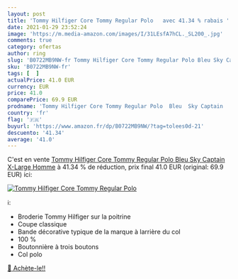 ```yaml
---
layout: post
title: 'Tommy Hilfiger Core Tommy Regular Polo   avec 41.34 % rabais '
date: 2021-01-29 23:52:24
image: 'https://m.media-amazon.com/images/I/31LEsfA7hCL._SL200_.jpg'
comments: true
category: ofertas
author: ring
slug: 'B0722MB9NW-fr Tommy Hilfiger Core Tommy Regular Polo Bleu Sky Captain...'
sku: 'B0722MB9NW-fr'
tags: [  ]
actualPrice: 41.0 EUR
currency: EUR
price: 41.0
comparePrice: 69.9 EUR
prodname: 'Tommy Hilfiger Core Tommy Regular Polo  Bleu  Sky Captain   X-Large Homme'
country: 'fr'
flag: '🇫🇷'
buyurl: 'https://www.amazon.fr/dp/B0722MB9NW/?tag=tolees0d-21'
descuento: '41.34'
average: '41.0'
---
```


C'est en vente [Tommy Hilfiger Core Tommy Regular Polo  Bleu  Sky Captain   X-Large Homme](https://www.amazon.fr/dp/B0722MB9NW/?tag=tolees0d-21)  à  41.34 % de réduction, prix final  41.0 EUR (original: 69.9 EUR) ici:

[![Tommy Hilfiger Core Tommy Regular Polo  ](https://m.media-amazon.com/images/I/31LEsfA7hCL._SL200_.jpg)](https://www.amazon.fr/dp/B0722MB9NW/?tag=tolees0d-21)

ℹ️:

- Broderie Tommy Hilfiger sur la poitrine
- Coupe classique
- Bande décorative typique de la marque à larrière du col
- 100 %
- Boutonnière à trois boutons
- Col polo

[🛒 Achète-le!!](https://www.amazon.fr/dp/B0722MB9NW/?tag=tolees0d-21)
